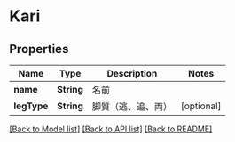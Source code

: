 # Kari

## Properties
Name | Type | Description | Notes
------------ | ------------- | ------------- | -------------
**name** | **String** | 名前 | 
**legType** | **String** | 脚質（逃、追、両） | [optional] 

[[Back to Model list]](../README.md#documentation-for-models) [[Back to API list]](../README.md#documentation-for-api-endpoints) [[Back to README]](../README.md)


